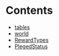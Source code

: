 

# Contents
- [tables](/src/codegen/tables)
- [world](/src/codegen/world)
- [RewardTypes](common.sol/enum.RewardTypes.md)
- [PlegedStatus](common.sol/enum.PlegedStatus.md)
